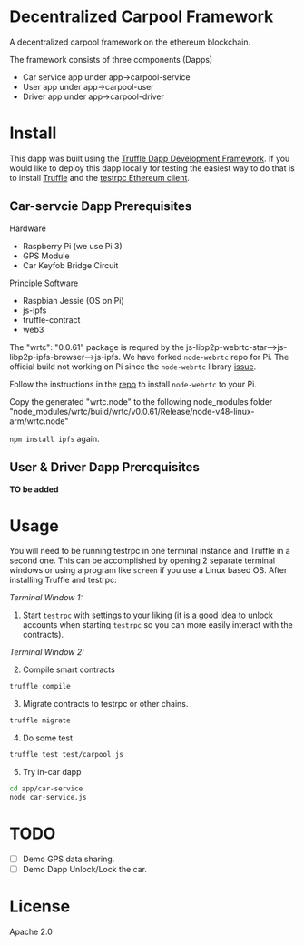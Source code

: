# Decentralized Carpool Framework

A decentralized carpool framework on the ethereum blockchain.

The framework consists of three components (Dapps)
- Car service app under app->carpool-service
- User app under app->carpool-user
- Driver app under app->carpool-driver

# Install

This dapp was built using the [Truffle Dapp Development Framework]. 
If you would like to deploy this dapp locally for testing the easiest way to do that is to install 
[Truffle] and the [testrpc Ethereum client].

## Car-servcie Dapp Prerequisites

Hardware
- Raspberry Pi (we use Pi 3)
- GPS Module
- Car Keyfob Bridge Circuit

Principle Software
- Raspbian Jessie (OS on Pi)
- js-ipfs
- truffle-contract
- web3

The "wrtc": "0.0.61" package is requred by the js-libp2p-webrtc-star-->js-libp2p-ipfs-browser-->js-ipfs.
We have forked `node-webrtc` repo for Pi. The official build not working on Pi since the 
`node-webrtc` library [issue](https://github.com/js-platform/node-webrtc/issues/152).

Follow the instructions in the [repo](https://github.com/Oaken-Innovations/node-webrtc) 
to install `node-webrtc` to your Pi.

Copy the generated "wrtc.node" to the following node_modules folder
"node_modules/wrtc/build/wrtc/v0.0.61/Release/node-v48-linux-arm/wrtc.node"

`npm install ipfs` again.

## User & Driver Dapp Prerequisites

**TO be added**

# Usage

You will need to be running testrpc in one terminal instance and Truffle in a second one. 
This can be accomplished by opening 2 separate terminal windows or using a program like `screen` 
if you use a Linux based OS. After installing Truffle and testrpc:


*Terminal Window 1:*

1. Start `testrpc` with settings to your liking (it is a good idea to unlock accounts 
when starting `testrpc` so you can more easily interact with the contracts).

*Terminal Window 2:*

2. Compile smart contracts

```Bash
truffle compile
```

3. Migrate contracts to testrpc or other chains.

```Bash
truffle migrate
```

4. Do some test

```Bash
truffle test test/carpool.js

```

5. Try in-car dapp

```Bash
cd app/car-service
node car-service.js
```
# TODO
- [ ] Demo GPS data sharing.
- [ ] Demo Dapp Unlock/Lock the car.

# License
Apache 2.0


[Truffle Dapp Development Framework]: http://truffleframework.com
[testrpc Ethereum client]: https://github.com/ethereumjs/testrpc
[Truffle]: http://truffleframework.com
